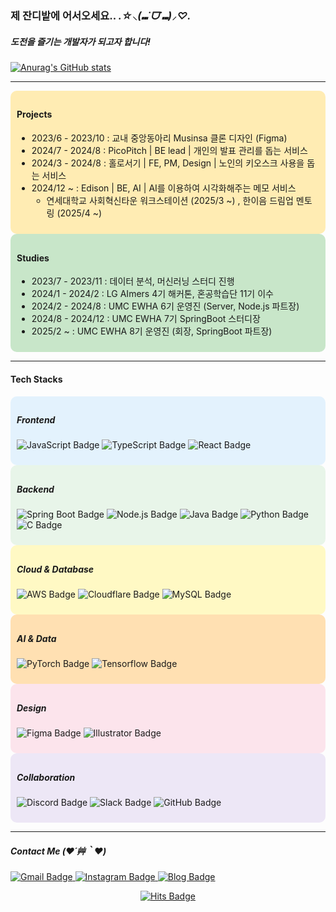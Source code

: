 ### 제 잔디밭에 어서오세요.. *.☆⸜(⑉˙ᗜ˙⑉)⸝♡.*
##### 도전을 즐기는 개발자가 되고자 합니다!

[![Anurag's GitHub stats](https://github-readme-stats.vercel.app/api?username=yooniicode)](https://github.com/anuraghazra/github-readme-stats)



---

<div style="background-color:#ffecb3; padding:10px; border-radius:10px;">
  
#### Projects

- 2023/6 - 2023/10 : 교내 중앙동아리 Musinsa 클론 디자인 (Figma)
- 2024/7 - 2024/8 : PicoPitch | BE lead | 개인의 발표 관리를 돕는 서비스  
- 2024/3 - 2024/8 : 홀로서기 | FE, PM, Design | 노인의 키오스크 사용을 돕는 서비스  
- 2024/12 ~ : Edison | BE, AI | AI를 이용하여 시각화해주는 메모 서비스
  - 연세대학교 사회혁신타운 워크스테이션 (2025/3 ~) , 한이음 드림업 멘토링 (2025/4 ~)

</div>

<div style="background-color:#c8e6c9; padding:10px; border-radius:10px;">
  
#### Studies

- 2023/7 - 2023/11 : 데이터 분석, 머신러닝 스터디 진행  
- 2024/1 - 2024/2 : LG AImers 4기 해커톤, 혼공학습단 11기 이수  
- 2024/2 - 2024/8 : UMC EWHA 6기 운영진 (Server, Node.js 파트장)  
- 2024/8 - 2024/12 : UMC EWHA 7기 SpringBoot 스터디장  
- 2025/2 ~ : UMC EWHA 8기 운영진 (회장, SpringBoot 파트장)  

</div>

---

#### Tech Stacks

<div style="background-color:#E3F2FD; padding:10px; border-radius:10px;">
  
##### Frontend  
<p align="left">
  <img src="https://img.shields.io/badge/JavaScript-F7DF1E?style=flat-square&logo=JavaScript&logoColor=black" alt="JavaScript Badge">
  <img src="https://img.shields.io/badge/TypeScript-3178C6?style=flat-square&logo=TypeScript&logoColor=white" alt="TypeScript Badge">
  <img src="https://img.shields.io/badge/React-61DAFB?style=flat-square&logo=React&logoColor=black" alt="React Badge">
</p>

</div>

<div style="background-color:#E8F5E9; padding:10px; border-radius:10px;">
  
##### Backend  
<p align="left">
  <img src="https://img.shields.io/badge/Spring Boot-6DB33F?style=flat-square&logo=Spring Boot&logoColor=white" alt="Spring Boot Badge">
  <img src="https://img.shields.io/badge/Node.js-339933?style=flat-square&logo=Node.js&logoColor=white" alt="Node.js Badge">
  <img src="https://img.shields.io/badge/Java-007396?style=flat-square&logo=Java&logoColor=white" alt="Java Badge">
  <img src="https://img.shields.io/badge/Python-3776AB?style=flat-square&logo=Python&logoColor=white" alt="Python Badge">
  <img src="https://img.shields.io/badge/C-A8B9CC?style=flat-square&logo=C&logoColor=white" alt="C Badge">
</p>

</div>

<div style="background-color:#FFF9C4; padding:10px; border-radius:10px;">
  
##### Cloud & Database  
<p align="left">
  <img src="https://img.shields.io/badge/AWS-232F3E?style=flat-square&logo=Amazon AWS&logoColor=white" alt="AWS Badge">
  <img src="https://img.shields.io/badge/Cloudflare-F38020?style=flat-square&logo=Cloudflare&logoColor=white" alt="Cloudflare Badge">
  <img src="https://img.shields.io/badge/MySQL-4479A1?style=flat-square&logo=MySQL&logoColor=white" alt="MySQL Badge">
</p>

</div>

<div style="background-color:#FFE0B2; padding:10px; border-radius:10px;">
  
##### AI & Data  
<p align="left">
  <img src="https://img.shields.io/badge/PyTorch-EE4C2C?style=flat-square&logo=PyTorch&logoColor=white" alt="PyTorch Badge">
  <img src="https://img.shields.io/badge/TensorFlow-FF6F00?style=flat-square&logo=TensorFlow&logoColor=white" alt="Tensorflow Badge">
</p>

</div>

<div style="background-color:#FCE4EC; padding:10px; border-radius:10px;">
  
##### Design  
<p align="left">
  <img src="https://img.shields.io/badge/Figma-F24E1E?style=flat-square&logo=Figma&logoColor=white" alt="Figma Badge">
  <img src="https://img.shields.io/badge/Adobe Illustrator-FF9A00?style=flat-square&logo=Adobe Illustrator&logoColor=white" alt="Illustrator Badge">
</p>

</div>

<div style="background-color:#EDE7F6; padding:10px; border-radius:10px;">
  
##### Collaboration  
<p align="left">
  <img src="https://img.shields.io/badge/Discord-5865F2?style=flat-square&logo=Discord&logoColor=white" alt="Discord Badge">
  <img src="https://img.shields.io/badge/Slack-4A154B?style=flat-square&logo=Slack&logoColor=white" alt="Slack Badge">
  <img src="https://img.shields.io/badge/GitHub-181717?style=flat-square&logo=GitHub&logoColor=white" alt="GitHub Badge">
</p>

</div>

---

##### Contact Me (❤️´艸｀❤️)
<p align="left">
  <a href="mailto:estelle0329@ewha.ac.kr">
    <img src="https://img.shields.io/badge/Gmail-D14836?style=flat-square&logo=Gmail&logoColor=white" alt="Gmail Badge">
  </a>
  <a href="https://www.instagram.com/pdxvhdx/">
    <img src="https://img.shields.io/badge/Instagram-E4405F?style=flat-square&logo=Instagram&logoColor=white" alt="Instagram Badge">
  </a>
  <a href="https://www.yoonicode.site/">
    <img src="https://img.shields.io/badge/Blog-000000?style=flat-square&logo=Notion&logoColor=white" alt="Blog Badge">
  </a>
</p>

<p align="center">
    <a href="https://hits.seeyoufarm.com">
    <img src="https://hits.seeyoufarm.com/api/count/incr/badge.svg?url=https%3A%2F%2Fgithub.com%2Fyooniicode&count_bg=%2379C83D&title_bg=%23555555&icon=&icon_color=%23E7E7E7&title=hits&edge_flat=false" alt="Hits Badge">
  </a>
</p>
